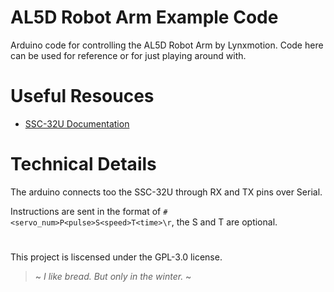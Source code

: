 # AL5D Robot Arm Example Code
Arduino code for controlling the AL5D Robot Arm by Lynxmotion. Code here can be used for reference or for just playing around with.

# Useful Resouces
- [SSC-32U Documentation](https://www.robotshop.com/media/files/pdf2/lynxmotion_ssc-32u_usb_user_guide.pdf)

# Technical Details
The arduino connects too the SSC-32U through RX and TX pins over Serial. 

Instructions are sent in the format of `#<servo_num>P<pulse>S<speed>T<time>\r`, the S and T are optional.

#

This project is liscensed under the GPL-3.0 license.

> ~ <i>I like bread. But only in the winter.</i> ~